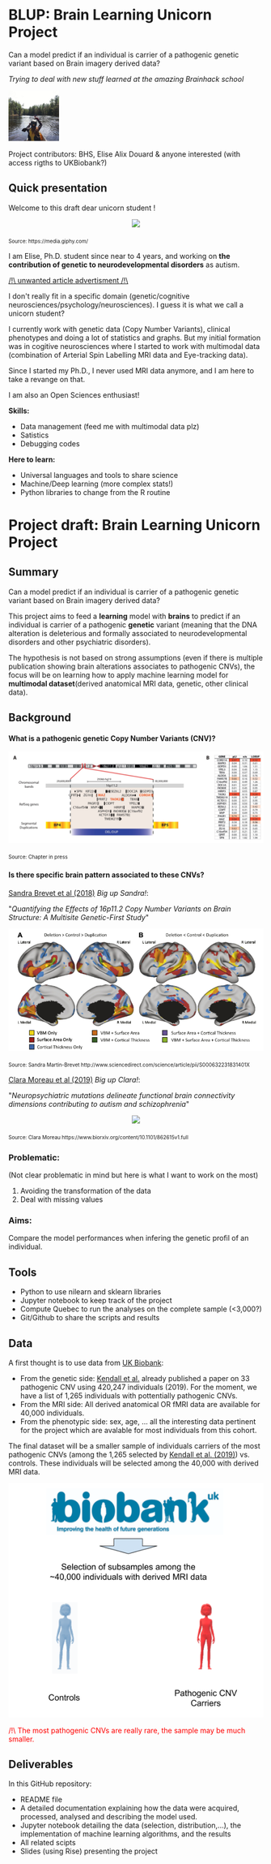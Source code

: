 # BLUP: Brain Learning Unicorn Project

Can a model predict if an individual is carrier of a pathogenic genetic variant based on Brain imagery derived data?

*Trying to deal with new stuff learned at the amazing Brainhack school*


<p align="left"> <img width="100" height="100" src="cannoe.png"> 
</p> 

Project contributors: BHS, Elise Alix Douard & anyone interested (with access rigths to UKBiobank?)


## Quick presentation

Welcome to this draft dear unicorn student ! 

<p align="center">
  <img src="https://media.giphy.com/media/CzQ9Kl1UIt8hG/giphy.gif">
</p>
<p> <font size="1.5"> Source: https://media.giphy.com/</font></p> 

I am Elise, Ph.D. student since near to 4 years, and working on **the contribution of genetic to neurodevelopmental disorders** as autism. 

[/!\ unwanted article advertisment /!\ ](https://www.biorxiv.org/content/10.1101/2020.03.09.979815v1.full)

I don't really fit in a specific domain (genetic/cognitive neurosciences/psychology/neurosciences). I guess it is what we call a unicorn student?

I currently work with genetic data (Copy Number Variants), clinical phenotypes and doing a lot of statistics and graphs. But my initial formation was in cogitive neurosciences where I started to work with multimodal data (combination of Arterial Spin Labelling MRI data and Eye-tracking data).  

Since I started my Ph.D., I never used MRI data anymore, and I am here to take a revange on that. 

I am also an Open Sciences enthusiast!

**Skills:**
- Data management (feed me with multimodal data plz)
- Satistics
- Debugging codes

**Here to learn:**
- Universal languages and tools to share science 
- Machine/Deep learning (more complex stats!)
- Python libraries to change from the R routine

# Project draft: Brain Learning Unicorn Project

## Summary
<p>Can a model predict if an individual is carrier of a pathogenic genetic variant based on Brain imagery derived data?</p> 

This project aims to feed a **learning** model with **brains** to predict if an individual is carrier of a pathogenic **genetic** variant (meaning that the DNA alteration is deleterious and formally associated to neurodevelopmental disorders and other psychiatric disorders).

The hypothesis is not based on strong assumptions (even if there is multiple publication showing brain alterations associates to pathogenic CNVs), the focus will be on learning how to apply machine learning model for **multimodal dataset**(derived anatomical MRI data, genetic, other clinical data).

## Background
#### What is a pathogenic genetic Copy Number Variants (CNV)?

<p align="center"> <img src="Figure 1_page-0001.jpg"> 
</p> 
<font size="1.5">Source: Chapter in press</font>


#### Is there specific brain pattern associated to these CNVs?

[Sandra Brevet et al (2018)](http://www.sciencedirect.com/science/article/pii/S000632231831401X) *Big up Sandra!*: 

"*Quantifying the Effects of 16p11.2 Copy
Number Variants on Brain Structure:
A Multisite Genetic-First Study*"

<p align="center">
  <img src="Figure2.png">
</p>
<p> <font size="1.5">Source: Sandra Martin-Brevet http://www.sciencedirect.com/science/article/pii/S000632231831401X</font>
</p>

[Clara Moreau et al (2019)](https://www.biorxiv.org/content/10.1101/862615v1.full) *Big up Clara!*: 

"*Neuropsychiatric mutations delineate functional brain connectivity dimensions contributing to autism and schizophrenia*"

<p align="center">
  <img src="https://www.biorxiv.org/content/biorxiv/early/2019/12/06/862615/F1.large.jpg?width=800&height=600&carousel=1">
</p>
<font size="1.5">Source: Clara Moreau https://www.biorxiv.org/content/10.1101/862615v1.full</font>

### Problematic: 
(Not clear problematic in mind but here is what I want to work on the most)
1) Avoiding the transformation of the data 
2) Deal with missing values 

### Aims: 
Compare the model performances when infering the genetic profil of an individual.

## Tools 
- Python to use nilearn and sklearn libraries
- Jupyter notebook to keep track of the project
- Compute Quebec to run the analyses on the complete sample (<3,000?)
- Git/Github to share the scripts and results 

## Data
A first thought is to use data from [UK Biobank](https://www.ukbiobank.ac.uk/):
- From the genetic side: [Kendall et al.](https://www.cambridge.org/core/journals/the-british-journal-of-psychiatry/article/cognitive-performance-and-functional-outcomes-of-carriers-of-pathogenic-copy-number-variants-analysis-of-the-uk-biobank/0D144F6880A46DC94EE27ADEACB5942B) already published a paper on 33 pathogenic CNV using 420,247 individuals (2019).
For the moment, we have a list of 1,265 individuals with pottentially pathogenic CNVs.
- From the MRI side: All derived anatomical OR fMRI data are available for 40,000 individuals.
- From the phenotypic side: sex, age, ... all the interesting data pertinent for the project which are avalable for most individuals from this cohort.

The final dataset will be a smaller sample of individuals carriers of the most pathogenic CNVs (among the 1,265 selected by [Kendall et al. (2019)](https://www.cambridge.org/core/journals/the-british-journal-of-psychiatry/article/cognitive-performance-and-functional-outcomes-of-carriers-of-pathogenic-copy-number-variants-analysis-of-the-uk-biobank/0D144F6880A46DC94EE27ADEACB5942B)) vs. controls.
These individuals will be selected among the 40,000 with derived MRI data.

<p align="center">
  <img src="DataMethod.png">
</p>

<p><span style="color:red">/!\ The most pathogenic CNVs are really rare, the sample may be much smaller.</span></p>

## Deliverables
In this GitHub repository:
- README file
- A detailed documentation explaining how the data were acquired, processed, analysed and describing the model used.
- Jupyter notebook detailing the data (selection, distribution,...), the implementation of machine learning algorithms, and the results
- All related scipts
- Slides (using Rise) presenting the project

